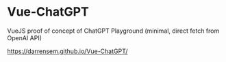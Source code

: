 # Vue-ChatGPT
VueJS proof of concept of ChatGPT Playground (minimal, direct fetch from OpenAI API)

https://darrensem.github.io/Vue-ChatGPT/


